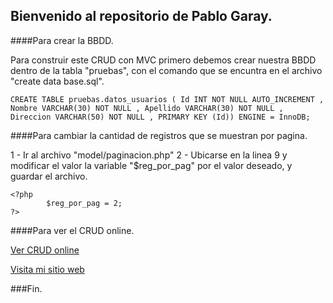 ## Bienvenido al repositorio de Pablo Garay.

####Para crear la BBDD.

Para construir este CRUD con MVC primero debemos crear nuestra BBDD dentro de la tabla &quot;pruebas&quot;, con el comando que se encuntra en el archivo &quot;create data base.sql&quot;.

    CREATE TABLE pruebas.datos_usuarios ( Id INT NOT NULL AUTO_INCREMENT , Nombre VARCHAR(30) NOT NULL , Apellido VARCHAR(30) NOT NULL , Direccion VARCHAR(50) NOT NULL , PRIMARY KEY (Id)) ENGINE = InnoDB;

####Para cambiar la cantidad de registros que se muestran por pagina.

1 - Ir al archivo &quot;model/paginacion.php&quot;
2 - Ubicarse en la linea 9 y modificar el valor la variable &quot;$reg_por_pag&quot; por el valor deseado, y guardar el archivo.

    <?php
			$reg_por_pag = 2;
    ?>

####Para ver el CRUD online.

[Ver CRUD online](https://pablogaray.com.ar/portfolio/crud_con_paginacion_mvc/)

[Visita mi sitio web](https://pablogaray.com.ar)

###Fin.